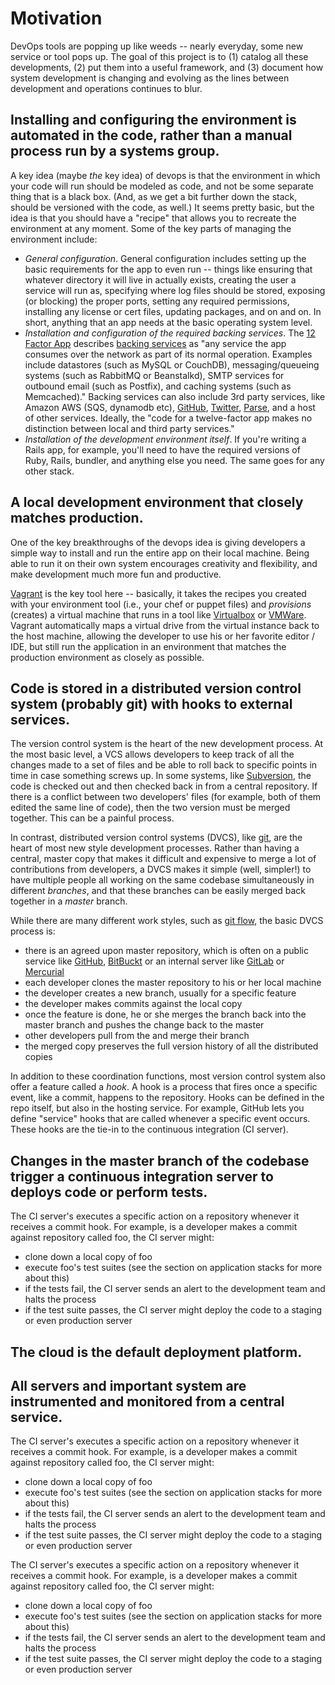 # Motivation

DevOps tools are popping up like weeds -- nearly everyday, some new service or tool pops up.  The goal of this project is to (1) catalog all these developments, (2) put them into a useful framework, and (3) document how system development is changing and evolving as the lines between development and operations continues to blur.  

## Installing and configuring the environment is automated in the code, rather than a manual process run by a systems group.

A key idea (maybe *the* key idea) of devops is that the environment in which your code will run should be modeled as code, and not be some separate thing that is a black box.  (And, as we get a bit further down the stack, should be versioned with the code, as well.)  It seems pretty basic, but the idea is that you should have a "recipe" that allows you to recreate the environment at any moment.  Some of the key parts of managing the environment include:

* *General configuration*.  General configuration includes setting up the basic requirements for the app to even run -- things like ensuring that whatever directory it will live in actually exists, creating the user a service will run as, specifying where log files should be stored, exposing (or blocking) the proper ports, setting any required permissions, installing any license or cert files, updating packages, and on and on.  In short, anything that an app needs at the basic operating system level.  
* *Installation and configuration of the required backing services*.  The [12 Factor App](http://12factor.net) describes [backing services](http://12factor.net/backing-services) as "any service the app consumes over the network as part of its normal operation. Examples include datastores (such as MySQL or CouchDB), messaging/queueing systems (such as RabbitMQ or Beanstalkd), SMTP services for outbound email (such as Postfix), and caching systems (such as Memcached)."  Backing services can also include 3rd party services, like Amazon AWS (SQS, dynamodb etc),  [GitHub](http://developer.github.com/v3/), [Twitter](https://dev.twitter.com/), [Parse](https://www.parse.com/), and a host of other services.  Ideally, the "code for a twelve-factor app makes no distinction between local and third party services."
* *Installation of the development environment itself*.  If you're writing a Rails app, for example, you'll need to have the required versions of Ruby, Rails, bundler, and anything else you need.  The same goes for any other stack.

## A local development environment that closely matches production.

One of the key breakthroughs of the devops idea is giving developers a simple way to install and run the entire app on their local machine.  Being able to run it on their own system encourages creativity and flexibility, and make development much more fun and productive.  

[Vagrant](http://www.vagrantup.com/) is the key tool here -- basically, it takes the recipes you created with your environment tool (i.e., your chef or puppet files) and _provisions_ (creates) a virtual machine that runs in a tool like [Virtualbox](https://www.virtualbox.org/) or [VMWare](http://www.vmware.com/).  Vagrant automatically maps a virtual drive from the virtual instance back to the host machine, allowing the developer to use his or her favorite editor / IDE, but still run the application in an environment that matches the production environment as closely as possible.


## Code is stored in a distributed version control system (probably git) with hooks to external services.

The version control system is the heart of the new development process.  At the most basic level, a VCS allows developers to keep track of all the changes made to a set of files and be able to roll back to specific points in time in case something screws up.  In some systems, like [Subversion](http://subversion.apache.org/), the code is checked out and then checked back in from a central repository. If there is a conflict between two developers' files (for example, both of them edited the same line of code), then the two version must be merged together.  This can be a painful process. 

In contrast, distributed version control systems (DVCS), like [git](http://git-scm.com/), are the heart of most new style development processes. Rather than having a central, master copy that makes it difficult and expensive to merge a lot of contributions from developers, a DVCS makes it simple (well, simpler!) to have multiple people all working on the same codebase simultaneously in different _branches_, and that these branches can be easily merged back together in a _master_ branch.  

While there are many different work styles, such as [git flow](http://nvie.com/posts/a-successful-git-branching-model/), the basic DVCS process is:

* there is an agreed upon master repository, which is often on a public service like [GitHub](https://github.com/), [BitBuckt](https://bitbucket.org/) or an internal server like [GitLab](https://www.gitlab.com/) or [Mercurial](http://mercurial.selenic.com/)
* each developer clones the master repository to his or her local machine
* the developer creates a new branch, usually for a specific feature
* the developer makes commits against the local copy
* once the feature is done, he or she merges the branch back into the master branch and pushes the change back to the master
* other developers pull from the and merge their branch
* the merged copy preserves the full version history of all the distributed copies

In addition to these coordination functions, most version control system also offer a feature called a _hook_.  A hook is a process that fires once a specific event, like a commit, happens to the repository.  Hooks can be defined in the repo itself, but also in the hosting service.  For example, GitHub lets you define "service" hooks that are called whenever a specific event occurs.  These hooks are the tie-in to the continuous integration (CI server).


## Changes in the master branch of the codebase trigger a continuous integration server to deploys code or perform tests.

The CI server's executes a specific action on a repository whenever it receives a commit hook.  For example, is a developer makes a commit against repository called foo, the CI server might:

* clone down a local copy of foo
* execute foo's test suites (see the section on application stacks for more about this)
* if the tests fail, the CI server sends an alert to the development team and halts the process
* if the test suite passes, the CI server might deploy the code to a staging or even production server


## The cloud is the default deployment platform.



## All servers and important system are instrumented and monitored from a central service.

The CI server's executes a specific action on a repository whenever it receives a commit hook.  For example, is a developer makes a commit against repository called foo, the CI server might:

* clone down a local copy of foo
* execute foo's test suites (see the section on application stacks for more about this)
* if the tests fail, the CI server sends an alert to the development team and halts the process
* if the test suite passes, the CI server might deploy the code to a staging or even production server

The CI server's executes a specific action on a repository whenever it receives a commit hook.  For example, is a developer makes a commit against repository called foo, the CI server might:

* clone down a local copy of foo
* execute foo's test suites (see the section on application stacks for more about this)
* if the tests fail, the CI server sends an alert to the development team and halts the process
* if the test suite passes, the CI server might deploy the code to a staging or even production server








